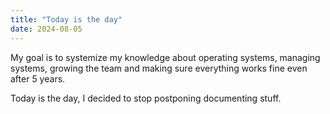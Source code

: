 ```yaml
---
title: "Today is the day"
date: 2024-08-05
---
```

My goal is to systemize my knowledge about operating systems, managing systems, growing the team and making sure everything works fine even after 5 years.

Today is the day, I decided to stop postponing documenting stuff.
